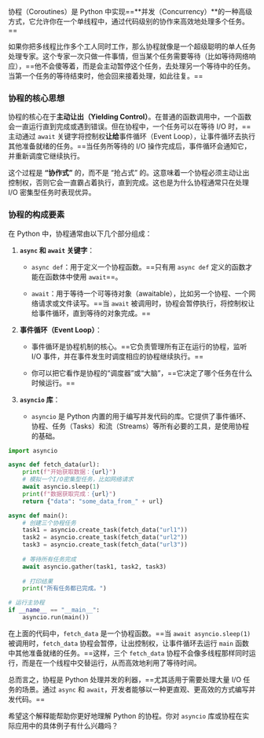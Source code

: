 协程（Coroutines）是 Python 中实现==**并发（Concurrency）**的一种高级方式，它允许你在一个单线程中，通过代码级别的协作来高效地处理多个任务。==

如果你把多线程比作多个工人同时工作，那么协程就像是一个超级聪明的单人任务处理专家。这个专家一次只做一件事情，但当某个任务需要等待（比如等待网络响应），==他不会傻等着，而是会主动暂停这个任务，去处理另一个等待中的任务。当第一个任务的等待结束时，他会回来接着处理，如此往复。==

### 协程的核心思想

协程的核心在于**主动让出（Yielding Control）**。在普通的函数调用中，一个函数会一直运行直到完成或遇到错误。但在协程中，一个任务可以在等待 I/O 时，==主动通过 `await` 关键字将控制权**让给**事件循环（Event Loop），让事件循环去执行其他准备就绪的任务。==当任务所等待的 I/O 操作完成后，事件循环会通知它，并重新调度它继续执行。

这个过程是 **“协作式”** 的，而不是 “抢占式” 的。这意味着一个协程必须主动让出控制权，否则它会一直霸占着执行，直到完成。这也是为什么协程通常只在处理 I/O 密集型任务时表现优异。

### 协程的构成要素

在 Python 中，协程通常由以下几个部分组成：

1. **`async` 和 `await` 关键字**：
    
    - `async def`：用于定义一个协程函数。==只有用 `async def` 定义的函数才能在函数体中使用 `await`==。
        
    - `await`：用于等待一个可等待对象（awaitable），比如另一个协程、一个网络请求或文件读写。==当 `await` 被调用时，协程会暂停执行，将控制权让给事件循环，直到等待的对象完成。==
        
2. **事件循环（Event Loop）**：
    
    - 事件循环是协程机制的核心。==它负责管理所有正在运行的协程，监听 I/O 事件，并在事件发生时调度相应的协程继续执行。==
        
    - 你可以把它看作是协程的“调度器”或“大脑”，==它决定了哪个任务在什么时候运行。==
        
3. **`asyncio` 库**：
    
    - `asyncio` 是 Python 内置的用于编写并发代码的库。它提供了事件循环、协程、任务（Tasks）和流（Streams）等所有必要的工具，是使用协程的基础。

```python
import asyncio

async def fetch_data(url):
    print(f"开始获取数据：{url}")
    # 模拟一个I/O密集型任务，比如网络请求
    await asyncio.sleep(1) 
    print(f"数据获取完成：{url}")
    return {"data": "some_data_from_" + url}

async def main():
    # 创建三个协程任务
    task1 = asyncio.create_task(fetch_data("url1"))
    task2 = asyncio.create_task(fetch_data("url2"))
    task3 = asyncio.create_task(fetch_data("url3"))
    
    # 等待所有任务完成
    await asyncio.gather(task1, task2, task3)
    
    # 打印结果
    print("所有任务都已完成。")

# 运行主协程
if __name__ == "__main__":
    asyncio.run(main())
```


在上面的代码中，`fetch_data` 是一个协程函数。==当 `await asyncio.sleep(1)` 被调用时，`fetch_data` 协程会暂停，让出控制权，让事件循环去运行 `main` 函数中其他准备就绪的任务。==这样，三个 `fetch_data` 协程不会像多线程那样同时运行，而是在一个线程中交替运行，从而高效地利用了等待时间。

总而言之，协程是 Python 处理并发的利器，==尤其适用于需要处理大量 I/O 任务的场景。通过 `async` 和 `await`，开发者能够以一种更直观、更高效的方式编写并发代码。==

希望这个解释能帮助你更好地理解 Python 的协程。你对 `asyncio` 库或协程在实际应用中的具体例子有什么兴趣吗？